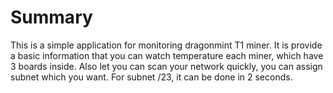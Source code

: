 # Summary

This is a simple application for monitoring dragonmint T1 miner.
It is provide a basic information that you can watch temperature each miner, which have 3 boards inside.
Also let you can scan your network quickly, you can assign subnet which you want. For subnet /23, it can be done in 2 seconds.
